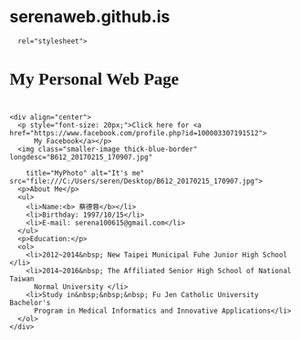 # serenaweb.github.is
<!DOCTYPE html>
<html>
  <head>
    <meta content="text/html; charset=UTF-8" http-equiv="content-type">
    <title>MyPersonalWebPage</title>
  </head>
  <body style="                                     background-size:1550px 1000px; background-image: url(../Downloads/B612_20170207_161207.jpg);">
    <link href="https://fonts.googleapis.com/css?family=Permanent+Marker" rel="stylesheet">
    <link href="https://fonts.googleapis.com/css?family=Bungee+Outline" rel="stylesheet">
    <link href="https://fonts.googleapis.com/css?family=Annie+Use+Your+Telescope"

      rel="stylesheet">
   <style>
   
  h2 {
    font-family: 'Bungee Outline', cursive;
    font-size: 30px;
  }

  p {
    font-size: 30px;
   font-family: 'Permanent Marker', cursive;
    color:purple;
    
  }
      li{
        font-weight:bold;
        font-size: 25px;
      font-family: 'Annie Use Your Telescope', cursive;
      color:black;
        text-align:left;
      }

  .thick-blue-border{
    border-color: pink;
    border-width: 10px;
    border-style: solid;
    
  }

  .smaller-image {
    width: 300px;
    
  }
     My Personal Web Page
</style> <h2 style="height: 52px;">My Personal Web Page</h2>
    <div align="center">
      <p style="font-size: 20px;">Click here for <a href="https://www.facebook.com/profile.php?id=100003307191512">
          My Facebook</a></p>
      <img class="smaller-image thick-blue-border" longdesc="B612_20170215_170907.jpg"

        title="MyPhoto" alt="It's me" src="file:///C:/Users/seren/Desktop/B612_20170215_170907.jpg">
      <p>About Me</p>
      <ul>
        <li>Name:<b> 蔡德蓉</b></li>
        <li>Birthday: 1997/10/15</li>
        <li>E-mail: serena100615@gmail.com</li>
      </ul>
      <p>Education:</p>
      <ol>
        <li>2012~2014&nbsp; New Taipei Municipal Fuhe Junior High School </li>
        <li>2014~2016&nbsp; The Affiliated Senior High School of National Taiwan
          Normal University </li>
        <li>Study in&nbsp;&nbsp;&nbsp; Fu Jen Catholic University Bachelor's
          Program in Medical Informatics and Innovative Applications</li>
      </ol>
    </div>
    
  </body>
</html>
